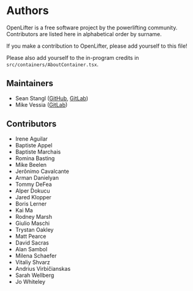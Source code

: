 # Authors

OpenLifter is a free software project by the powerlifting community. Contributors are listed here in alphabetical order by surname.

If you make a contribution to OpenLifter, please add yourself to this file!

Please also add yourself to the in-program credits in `src/containers/AboutContainer.tsx`.

## Maintainers

* Sean Stangl ([GitHub](https://github.com/sstangl/), [GitLab](https://gitlab.com/sstangl))
* Mike Vessia ([GitLab](https://gitlab.com/michaelvessia))

## Contributors

* Irene Aguilar
* Baptiste Appel
* Baptiste Marchais
* Romina Basting
* Mike Beelen
* Jerônimo Cavalcante
* Arman Danielyan
* Tommy DeFea
* Alper Dokucu
* Jared Klopper
* Boris Lerner
* Kai Ma
* Rodney Marsh
* Giulio Maschi
* Trystan Oakley
* Matt Pearce
* David Sacras
* Alan Sambol
* Milena Schaefer
* Vitaliy Shvarz
* Andrius Virbičianskas
* Sarah Wellberg
* Jo Whiteley
